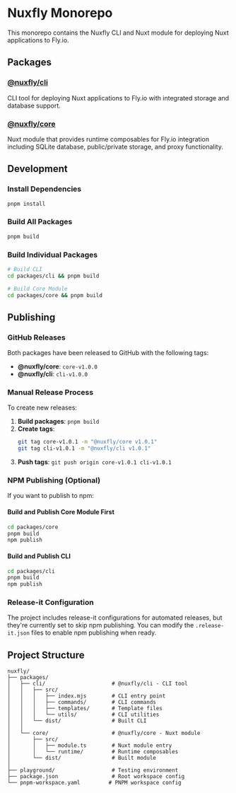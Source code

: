 # Nuxfly Monorepo

This monorepo contains the Nuxfly CLI and Nuxt module for deploying Nuxt applications to Fly.io.

## Packages

### [@nuxfly/cli](./packages/cli)
CLI tool for deploying Nuxt applications to Fly.io with integrated storage and database support.

### [@nuxfly/core](./packages/core)
Nuxt module that provides runtime composables for Fly.io integration including SQLite database, public/private storage, and proxy functionality.

## Development

### Install Dependencies
```bash
pnpm install
```

### Build All Packages
```bash
pnpm build
```

### Build Individual Packages
```bash
# Build CLI
cd packages/cli && pnpm build

# Build Core Module
cd packages/core && pnpm build
```

## Publishing

### GitHub Releases

Both packages have been released to GitHub with the following tags:
- **@nuxfly/core**: `core-v1.0.0`
- **@nuxfly/cli**: `cli-v1.0.0`

### Manual Release Process

To create new releases:

1. **Build packages**: `pnpm build`
2. **Create tags**:
   ```bash
   git tag core-v1.0.1 -m "@nuxfly/core v1.0.1"
   git tag cli-v1.0.1 -m "@nuxfly/cli v1.0.1"
   ```
3. **Push tags**: `git push origin core-v1.0.1 cli-v1.0.1`

### NPM Publishing (Optional)

If you want to publish to npm:

#### Build and Publish Core Module First
```bash
cd packages/core
pnpm build
npm publish
```

#### Build and Publish CLI
```bash
cd packages/cli
pnpm build
npm publish
```

### Release-it Configuration

The project includes release-it configurations for automated releases, but they're currently set to skip npm publishing. You can modify the `.release-it.json` files to enable npm publishing when ready.

## Project Structure

```
nuxfly/
├── packages/
│   ├── cli/                     # @nuxfly/cli - CLI tool
│   │   ├── src/
│   │   │   ├── index.mjs        # CLI entry point
│   │   │   ├── commands/        # CLI commands
│   │   │   ├── templates/       # Template files
│   │   │   └── utils/           # CLI utilities
│   │   └── dist/                # Built CLI
│   │
│   └── core/                    # @nuxfly/core - Nuxt module
│       ├── src/
│       │   ├── module.ts        # Nuxt module entry
│       │   └── runtime/         # Runtime composables
│       └── dist/                # Built module
│
├── playground/                  # Testing environment
├── package.json                 # Root workspace config
└── pnpm-workspace.yaml         # PNPM workspace config